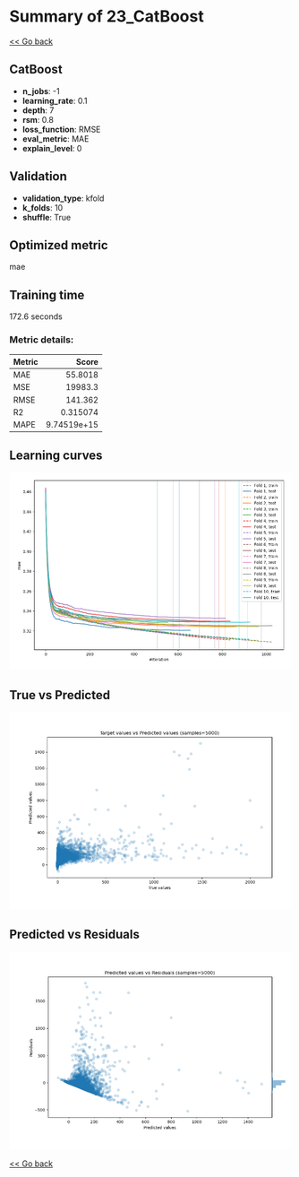 # Summary of 23_CatBoost

[<< Go back](../README.md)


## CatBoost
- **n_jobs**: -1
- **learning_rate**: 0.1
- **depth**: 7
- **rsm**: 0.8
- **loss_function**: RMSE
- **eval_metric**: MAE
- **explain_level**: 0

## Validation
 - **validation_type**: kfold
 - **k_folds**: 10
 - **shuffle**: True

## Optimized metric
mae

## Training time

172.6 seconds

### Metric details:
| Metric   |           Score |
|:---------|----------------:|
| MAE      |    55.8018      |
| MSE      | 19983.3         |
| RMSE     |   141.362       |
| R2       |     0.315074    |
| MAPE     |     9.74519e+15 |



## Learning curves
![Learning curves](learning_curves.png)
## True vs Predicted

![True vs Predicted](true_vs_predicted.png)


## Predicted vs Residuals

![Predicted vs Residuals](predicted_vs_residuals.png)



[<< Go back](../README.md)
